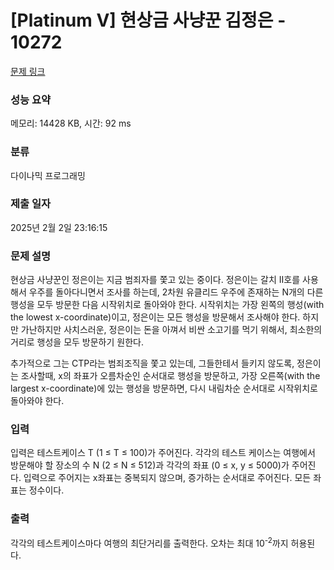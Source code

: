 # [Platinum V] 현상금 사냥꾼 김정은 - 10272 

[문제 링크](https://www.acmicpc.net/problem/10272) 

### 성능 요약

메모리: 14428 KB, 시간: 92 ms

### 분류

다이나믹 프로그래밍

### 제출 일자

2025년 2월 2일 23:16:15

### 문제 설명

<p>현상금 사냥꾼인 정은이는 지금 범죄자를 쫓고 있는 중이다. 정은이는 갈치 II호를 사용해서 우주를 돌아다니면서 조사를 하는데, 2차원 유클리드 우주에 존재하는 N개의 다른 행성을 모두 방문한 다음 시작위치로 돌아와야 한다. 시작위치는 가장 왼쪽의 행성(with the lowest x-coordinate)이고, 정은이는 모든 행성을 방문해서 조사해야 한다. 하지만 가난하지만 사치스러운, 정은이는 돈을 아껴서 비싼 소고기를 먹기 위해서, 최소한의 거리로 행성을 모두 방문하기 원한다.</p>

<p>추가적으로 그는 CTP라는 범죄조직을 쫓고 있는데, 그들한테서 들키지 않도록, 정은이는 조사할때, x의 좌표가 오름차순인 순서대로 행성을 방문하고, 가장 오른쪽(with the largest x-coordinate)에 있는 행성을 방문하면, 다시 내림차순 순서대로 시작위치로 돌아와야 한다.</p>

### 입력 

 <p>입력은 테스트케이스 T (1 ≤ T ≤ 100)가 주어진다. 각각의 테스트 케이스는 여행에서 방문해야 할 장소의 수 N (2 ≤ N ≤ 512)과 각각의 좌표 (0 ≤ x, y ≤ 5000)가 주어진다. 입력으로 주어지는 x좌표는 중복되지 않으며, 증가하는 순서대로 주어진다. 모든 좌표는 정수이다.</p>

### 출력 

 <p>각각의 테스트케이스마다 여행의 최단거리를 출력한다. 오차는 최대 10<sup>-2</sup>까지 허용된다.</p>

